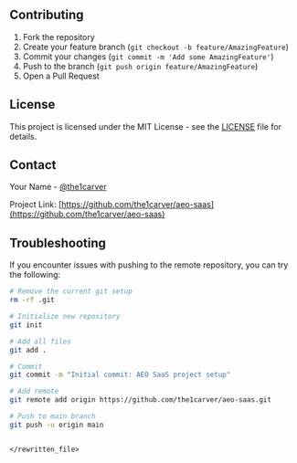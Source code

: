 ## Contributing

1. Fork the repository
2. Create your feature branch (`git checkout -b feature/AmazingFeature`)
3. Commit your changes (`git commit -m 'Add some AmazingFeature'`)
4. Push to the branch (`git push origin feature/AmazingFeature`)
5. Open a Pull Request

## License

This project is licensed under the MIT License - see the [LICENSE](LICENSE) file for details.

## Contact

Your Name - [@the1carver](https://github.com/the1carver)

Project Link: [https://github.com/the1carver/aeo-saas](https://github.com/the1carver/aeo-saas)

## Troubleshooting

If you encounter issues with pushing to the remote repository, you can try the following:

```bash
# Remove the current git setup
rm -rf .git

# Initialize new repository
git init

# Add all files
git add .

# Commit
git commit -m "Initial commit: AEO SaaS project setup"

# Add remote
git remote add origin https://github.com/the1carver/aeo-saas.git

# Push to main branch
git push -u origin main
```

```

</rewritten_file>